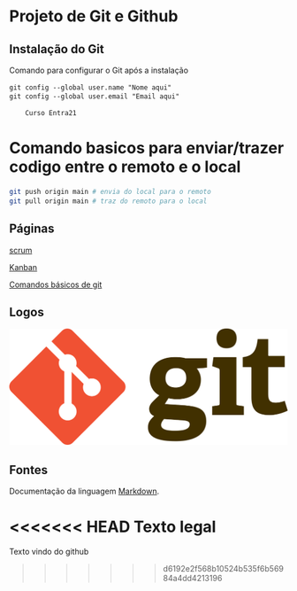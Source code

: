 # Projeto de Git e Github

## Instalação do Git

Comando para configurar o Git após a instalação

```
git config --global user.name "Nome aqui"
git config --global user.email "Email aqui"
```


```
    Curso Entra21
```


# Comando basicos para enviar/trazer codigo entre o remoto e o local

```bash
git push origin main # envia do local para o remoto
git pull origin main # traz do remoto para o local
```

## Páginas

[scrum](scrum.md)

[Kanban](kanban.md)

[Comandos básicos de git](comandos_básicos.md)



## Logos

![Imagem da logo Git](imagens/git.png)



## Fontes

Documentação da linguagem [Markdown](https://docs.github.com/pt/get-started/writing-on-github/getting-started-with-writing-and-formatting-on-github/basic-writing-and-formatting-syntax).

<<<<<<< HEAD
Texto legal
=======
Texto vindo do github
>>>>>>> d6192e2f568b10524b535f6b56984a4dd4213196
